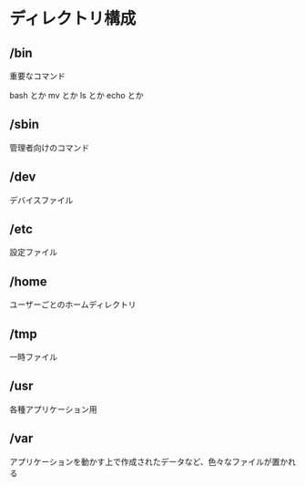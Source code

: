 # ディレクトリ構成

## /bin

重要なコマンド

bash とか mv とか ls とか echo とか

## /sbin

管理者向けのコマンド

## /dev

デバイスファイル

## /etc

設定ファイル

## /home

ユーザーごとのホームディレクトリ

## /tmp

一時ファイル

## /usr

各種アプリケーション用

## /var

アプリケーションを動かす上で作成されたデータなど、色々なファイルが置かれる

